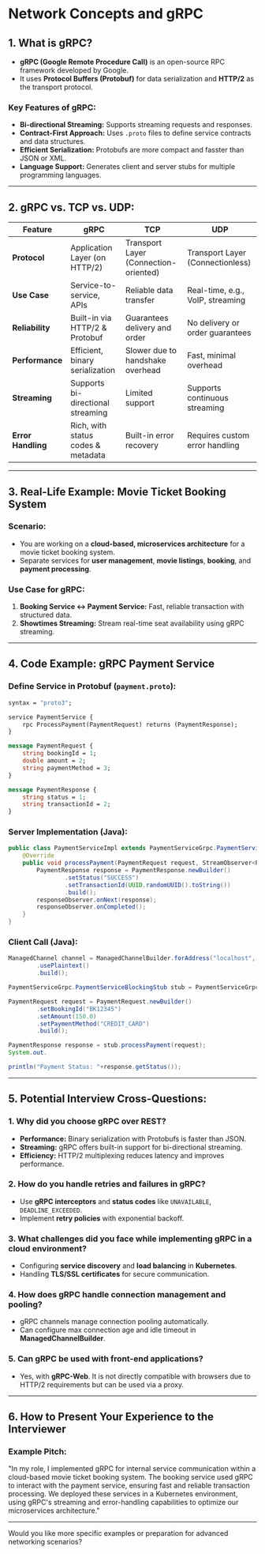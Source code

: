 # Network Concepts and gRPC

## 1. What is gRPC?

- **gRPC (Google Remote Procedure Call)** is an open-source RPC framework developed by Google.
- It uses **Protocol Buffers (Protobuf)** for data serialization and **HTTP/2** as the transport protocol.

### Key Features of gRPC:

- **Bi-directional Streaming:** Supports streaming requests and responses.
- **Contract-First Approach:** Uses `.proto` files to define service contracts and data structures.
- **Efficient Serialization:** Protobufs are more compact and fasster than JSON or XML.
- **Language Support:** Generates client and server stubs for multiple programming languages.

---

## 2. gRPC vs. TCP vs. UDP:

| Feature            | **gRPC**                           | **TCP**                               | **UDP**                          |
|--------------------|------------------------------------|---------------------------------------|----------------------------------|
| **Protocol**       | Application Layer (on HTTP/2)      | Transport Layer (Connection-oriented) | Transport Layer (Connectionless) |
| **Use Case**       | Service-to-service, APIs           | Reliable data transfer                | Real-time, e.g., VoIP, streaming |
| **Reliability**    | Built-in via HTTP/2 & Protobuf     | Guarantees delivery and order         | No delivery or order guarantees  |
| **Performance**    | Efficient, binary serialization    | Slower due to handshake overhead      | Fast, minimal overhead           |
| **Streaming**      | Supports bi-directional streaming  | Limited support                       | Supports continuous streaming    |
| **Error Handling** | Rich, with status codes & metadata | Built-in error recovery               | Requires custom error handling   |

---

## 3. Real-Life Example: Movie Ticket Booking System

### Scenario:

- You are working on a **cloud-based, microservices architecture** for a movie ticket booking system.
- Separate services for **user management**, **movie listings**, **booking**, and **payment processing**.

### Use Case for gRPC:

1. **Booking Service ↔ Payment Service:** Fast, reliable transaction with structured data.
2. **Showtimes Streaming:** Stream real-time seat availability using gRPC streaming.

---

## 4. Code Example: gRPC Payment Service

### Define Service in Protobuf (`payment.proto`):

```protobuf
syntax = "proto3";

service PaymentService {
    rpc ProcessPayment(PaymentRequest) returns (PaymentResponse);
}

message PaymentRequest {
    string bookingId = 1;
    double amount = 2;
    string paymentMethod = 3;
}

message PaymentResponse {
    string status = 1;
    string transactionId = 2;
}
```

### Server Implementation (Java):

```java
public class PaymentServiceImpl extends PaymentServiceGrpc.PaymentServiceImplBase {
    @Override
    public void processPayment(PaymentRequest request, StreamObserver<PaymentResponse> responseObserver) {
        PaymentResponse response = PaymentResponse.newBuilder()
                .setStatus("SUCCESS")
                .setTransactionId(UUID.randomUUID().toString())
                .build();
        responseObserver.onNext(response);
        responseObserver.onCompleted();
    }
}
```

### Client Call (Java):

```java
ManagedChannel channel = ManagedChannelBuilder.forAddress("localhost", 9090)
        .usePlaintext()
        .build();

PaymentServiceGrpc.PaymentServiceBlockingStub stub = PaymentServiceGrpc.newBlockingStub(channel);

PaymentRequest request = PaymentRequest.newBuilder()
        .setBookingId("BK12345")
        .setAmount(150.0)
        .setPaymentMethod("CREDIT_CARD")
        .build();

PaymentResponse response = stub.processPayment(request);
System.out.

println("Payment Status: "+response.getStatus());
```

---

## 5. Potential Interview Cross-Questions:

### 1. Why did you choose gRPC over REST?

- **Performance:** Binary serialization with Protobufs is faster than JSON.
- **Streaming:** gRPC offers built-in support for bi-directional streaming.
- **Efficiency:** HTTP/2 multiplexing reduces latency and improves performance.

### 2. How do you handle retries and failures in gRPC?

- Use **gRPC interceptors** and **status codes** like `UNAVAILABLE`, `DEADLINE_EXCEEDED`.
- Implement **retry policies** with exponential backoff.

### 3. What challenges did you face while implementing gRPC in a cloud environment?

- Configuring **service discovery** and **load balancing** in **Kubernetes**.
- Handling **TLS/SSL certificates** for secure communication.

### 4. How does gRPC handle connection management and pooling?

- gRPC channels manage connection pooling automatically.
- Can configure max connection age and idle timeout in **ManagedChannelBuilder**.

### 5. Can gRPC be used with front-end applications?

- Yes, with **gRPC-Web**. It is not directly compatible with browsers due to HTTP/2 requirements but can be used via a
  proxy.

---

## 6. How to Present Your Experience to the Interviewer

### Example Pitch:

"In my role, I implemented gRPC for internal service communication within a cloud-based movie ticket booking system. The
booking service used gRPC to interact with the payment service, ensuring fast and reliable transaction processing. We
deployed these services in a Kubernetes environment, using gRPC's streaming and error-handling capabilities to optimize
our microservices architecture."

---

Would you like more specific examples or preparation for advanced networking scenarios?

